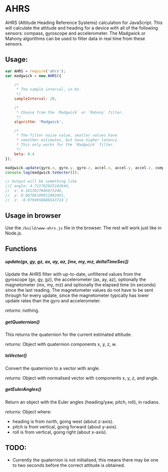 # AHRS

AHRS (Attitude Heading Reference Systems) calculation for JavaScript.  This will calculate the attitude and heading for a device with all of the following sensors: compass, gyroscope and accelerometer.  The Madgwick or Mahony algorithms can be used to filter data in real time from these sensors.

## Usage:

```javascript
var AHRS = require('ahrs');
var madgwick = new AHRS({

    /*
     * The sample interval, in Hz.
     */
    sampleInterval: 20,

    /*
     * Choose from the `Madgwick` or `Mahony` filter.
     */
    algorithm: 'Madgwick',

    /*
     * The filter noise value, smaller values have
     * smoother estimates, but have higher latency.
     * This only works for the `Madgwick` filter.
     */
    beta: 0.4
});

madgwick.update(gyro.x, gyro.y, gyro.z, accel.x, accel.y, accel.z, compass.x, compass.y, compass.z);
console.log(madgwick.toVector());

// Output will be something like
//{ angle: 4.721762925242644,
//  x: 0.1813927666973246,
//  y: 0.08766109912082491,
//  z: -0.9794958886543724 }
```

## Usage in browser

Use the `/build/www-ahrs.js` file in the browser.  The rest will work just like in Node.js.

## Functions

##### update(gx, gy, gz, ax, ay, az, [mx, my, mz, deltaTimeSec])

Update the AHRS filter with up-to-date, unfiltered values from the gyroscope (gx, gy, gz), the accelerometer (ax, ay, az), optionally the magnetometer (mx, my, mz) and
optionally the elapsed time (in seconds) since the last reading.  The magnetometer
values do not have to be sent through for every update, since the magnetometer typically has lower update rates than the gyro and accelerometer.

*returns:* nothing.

##### getQuaternion()

This returns the quaternion for the current estimated attitude.

*returns:* Object with quaternion components x, y, z, w.

##### toVector()

Convert the quaternion to a vector with angle.

*returns:* Object with normalised vector with components x, y, z, and angle.

##### getEulerAngles()

Return an object with the Euler angles (heading/yaw, pitch, roll), in radians.

*returns:* Object where:
   - heading is from north, going west (about z-axis).
   - pitch is from vertical, going forward (about y-axis).
   - roll is from vertical, going right (about x-axis).

## TODO:

-   Currently the quaternion is not initialised, this means there may be one to two seconds before the correct attitude is obtained.

